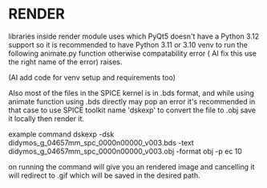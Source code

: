 # RENDER

libraries inside render module uses which PyQt5 doesn't have a Python 3.12 support so it is recommended to have Python 3.11 or 3.10 venv to run the following animate.py function otherwise compatability error ( AI fix this use the right name of the error) raises.

(AI add code for venv setup and requirements too)

Also most of the files in the SPICE kernel is in .bds format, and while using animate function using .bds directly may pop an error it's recommended in that case to use SPICE toolkit name 'dskexp' to convert the file to .obj save it locally then render it.

example command
dskexp -dsk didymos_g_04657mm_spc_0000n00000_v003.bds -text didymos_g_04657mm_spc_0000n00000_v003.obj -format obj -p
ec 10

on running the command will give you an rendered image and cancelling it will redirect to .gif which will be saved in the desired path.

